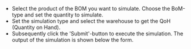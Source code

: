 - Select the product of the BOM you want to simulate.
  Choose the BoM-type and set the quantity to simulate.
- Set the simulation type and select the warehouse to get the QoH (Quantity on Hand).
- Subsequently click the 'Submit'-button to execute the simulation. The output of the simulation is shown below the form.